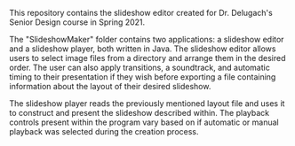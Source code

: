 This repository contains the slideshow editor created for Dr. Delugach's Senior Design course in Spring 2021.

The "SlideshowMaker" folder contains two applications: a slideshow editor and a slideshow player, both written in Java. The slideshow editor allows users to select image files from a directory
and arrange them in the desired order. The user can also apply transitions, a soundtrack, and automatic timing to their presentation if they wish before exporting a file containing
information about the layout of their desired slideshow. 

The slideshow player reads the previously mentioned layout file and uses it to construct and present the slideshow described within. The playback controls present within the program vary based
on if automatic or manual playback was selected during the creation process.
